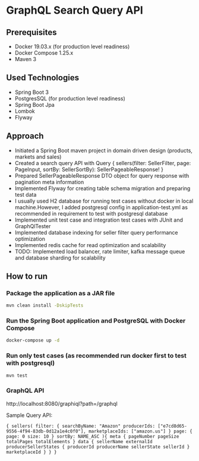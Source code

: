 # GraphQL  Search Query API

## Prerequisites

* Docker 19.03.x (for production level readiness)
* Docker Compose 1.25.x
* Maven 3

## Used Technologies
* Spring Boot 3
* PostgresSQL (for production level readiness)
* Spring Boot Jpa
* Lombok
* Flyway

## Approach
* Initiated a Spring Boot maven project in domain driven design (products, markets and sales)
* Created a search query API with Query { sellers(filter: SellerFilter, page: PageInput,  sortBy: SellerSortBy): SellerPageableResponse! }
* Prepared SellerPageableResponse DTO object for query response with pagination meta information
* Implemented Flyway for creating table schema migration and preparing test data
* I usually used H2 database for running test cases without docker in local machine.However, I added postgresql config in application-test.yml as recommended in requirement to test with postgresql database
* Implemented unit test case and integration test cases with JUnit and GraphQlTester
* Implemented database indexing for seller filter query performance optimization
* Implemented redis cache for read optimization and scalability
* TODO: Implemented load balancer, rate limiter, kafka message queue and database sharding for scalability

## How to run

### Package the application as a JAR file

```sh
mvn clean install -DskipTests
```

### Run the Spring Boot application and PostgreSQL with Docker Compose

```sh
docker-compose up -d
```

### Run only test cases (as recommended run docker first to test with postgresql)

```sh
mvn test
```


### GraphQL API
http://localhost:8080/graphiql?path=/graphql

Sample Query API:

`{
    sellers(
        filter: {
            searchByName: "Amazon"
            producerIds: ["e7cd8d65-9556-4f94-83db-0d12a1e4c0f0"],
            marketplaceIds: ["amazon.us"]
        }
        page: {
            page: 0
            size: 10
        }
        sortBy: NAME_ASC
        ){
        meta {
            pageNumber
            pageSize
            totalPages
            totalElements
        }
        data {
            sellerName
            externalId
            producerSellerStates {
                producerId
                producerName
                sellerState
                sellerId
            }
            marketplaceId
        }
    }
}`

